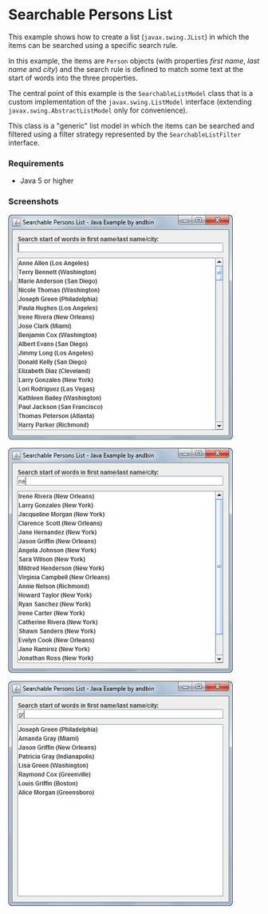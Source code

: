 # Searchable Persons List

This example shows how to create a list (`javax.swing.JList`) in which the items
can be searched using a specific search rule.

In this example, the items are `Person` objects (with properties *first name*,
*last name* and *city*) and the search rule is defined to match some text at the
start of words into the three properties.

The central point of this example is the `SearchableListModel` class that is
a custom implementation of the `javax.swing.ListModel` interface (extending
`javax.swing.AbstractListModel` only for convenience).

This class is a "generic" list model in which the items can be searched and
filtered using a filter strategy represented by the `SearchableListFilter`
interface.

### Requirements

* Java 5 or higher

### Screenshots

![Screenshot 1](screenshot-01.png "Screenshot 1")

![Screenshot 2](screenshot-02.png "Screenshot 2")

![Screenshot 3](screenshot-03.png "Screenshot 3")
